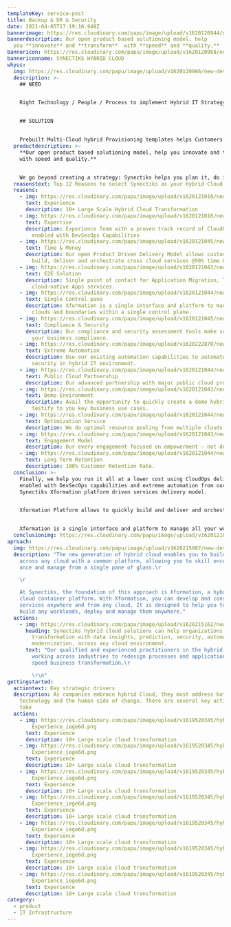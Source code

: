```yaml
---
templateKey: service-post
title: Backup & DR & Security
date: 2021-04-05T17:19:16.948Z
bannerimage: https://res.cloudinary.com/papu/image/upload/v1620120944/new-design/hybrid-cloud/banner-img_zhctqv.jpg
bannerdescription: Our open product based solutioning model, help
  you **innovate** and **transform**  with **speed** and **quality.**
bannericon: https://res.cloudinary.com/papu/image/upload/v1620120968/new-design/hybrid-cloud/banner-icon-img_zau5bm.png
bannericonname: SYNECTIKS HYBRID CLOUD
whyus:
  img: https://res.cloudinary.com/papu/image/upload/v1620120986/new-design/hybrid-cloud/hybrid-cloud-image_grzavr.jpg
  description: >-
    ## NEED


    Right Technology / People / Process to implement Hybrid IT Strategy that scale across Clouds and offers maximum Security. Innovation Speed at Optimal economics.


    ## SOLUTION


    Prebuilt Multi-Cloud hybrid Provisioning templates helps Customers to quickly Build. Deliver and Orchestrate cross Cloud Services @50% Time & Cost. Existing Automation capabilities to Automate Infrastructure, Operations, Security in Hybrid IT environment
  productdescription: >-
    **Our open product based solutioning model, help you innovate and transform
    with speed and quality.**


    We go beyond creating a strategy: Synectiks helps you plan it, do it, run it and manage it. Synectiks Xformation Platform allows to quickly build and deliver and orchestrate hybrid cloud services, at-scale, repeatable offerings and solutions that help to drive your Hybrid Cloud journey @50% time & cost. Xformation is a single interface and platform to manage all your workloads distributed across multiple clouds and boundaries within a single control plane. Finally, we help you run it all at a lower cost using CloudOps delivery enabled with DevSecOps capabilities and extreme automation.
  reasonstext: Top 12 Reasons to select Synectiks as your Hybrid Cloud Partner
  reasons:
    - img: https://res.cloudinary.com/papu/image/upload/v1620121016/new-design/hybrid-cloud/experience_xgb6fu.jpg
      text: Experience
      description: 10+ Large Scale Hybrid Cloud Transformation
    - img: https://res.cloudinary.com/papu/image/upload/v1620121016/new-design/hybrid-cloud/expertise_rrxipa.jpg
      text: Expertise
      description: Experience Team with a proven track record of CloudOps delivery
        enabled with DevSecOps Capabilities
    - img: https://res.cloudinary.com/papu/image/upload/v1620121045/new-design/hybrid-cloud/time-money_vfsbzw.jpg
      text: Time & Money
      description: Our open Product Driven Delivery Model allows customers to quickly
        build, deliver and orchestrate cross cloud services @50% time & cost.
    - img: https://res.cloudinary.com/papu/image/upload/v1620121043/new-design/hybrid-cloud/e2e-solution_pl64jw.jpg
      text: E2E Solution
      description: Single point of contact for Application Migration, Transformation and Integration to 
        cloud-native Apps services.
    - img: https://res.cloudinary.com/papu/image/upload/v1620121044/new-design/hybrid-cloud/single-control-pane_znkvet.jpg
      text: Single Control pane
      description: Xformation is a single interface and platform to manage all your workloads distributed across multiple 
        clouds and boundaries within a single control plane. 
    - img: https://res.cloudinary.com/papu/image/upload/v1620121045/new-design/hybrid-cloud/compliance-security_ysw8nm.jpg
      text: Compliance & Security
      description: Our compliance and security assessment tools make sure your hybrid cloud journey meets 
        your business compliance. 
    - img: https://res.cloudinary.com/papu/image/upload/v1620222870/new-design/hybrid-cloud/extreme-automation_yk9gzn.jpg
      text: Extreme Automation
      description: Use our existing automation capabilities to automate infrastructure, operations,
        security in hybrid IT environment.   
    - img: https://res.cloudinary.com/papu/image/upload/v1620121044/new-design/hybrid-cloud/public-cloud-partnership_qmst7o.jpg
      text: Public Cloud Partnership
      description: Our advanced partnership with major public cloud providers help you to get support at every stage.
    - img: https://res.cloudinary.com/papu/image/upload/v1620121043/new-design/hybrid-cloud/demo-environment_jx5des.jpg
      text: Demo Environment
      description: Avail the opportunity to quickly create a demo hybrid cloud setup in our existing hybrid IT environment and 
        testify to you key business use cases.   
    - img: https://res.cloudinary.com/papu/image/upload/v1620121044/new-design/hybrid-cloud/optimization-service_qyylkr.jpg
      text: Optimization Service
      description: We do optimal resource pooling from multiple clouds.  
    - img: https://res.cloudinary.com/papu/image/upload/v1620121043/new-design/hybrid-cloud/engagement-model_wfxnsk.jpg
      text: Engagement Model
      description: Our every engagement focused on empowerment – not dependency
    - img: https://res.cloudinary.com/papu/image/upload/v1620121044/new-design/hybrid-cloud/long-term-retention_nm2mea.jpg
      text: Long Term Retention
      description: 100% Customer Retention Rate.
  conclusion: >-
    Finally, we help you run it all at a lower cost using CloudOps delivery
    enabled with DevSecOps capabilities and extreme automation from our
    Synectiks Xformation platform driven services delivery model.


    Xformation Platform allows to quickly build and deliver and orchestrate cross cloud services, at-scale, repeatable offerings and solutions that help to **drive** your Hybrid Cloud journey @50% time & cost.


    Xformation is a single interface and platform to manage all your workloads distributed across multiple clouds and boundaries within a single control plane.
  conclusionimg: https://res.cloudinary.com/papu/image/upload/v1620121053/new-design/hybrid-cloud/xformation-img_bop4h8.jpg
aproach:
  img: https://res.cloudinary.com/papu/image/upload/v1620215087/new-design/hybrid-cloud/our-approach-img_vqrjlg.jpg
  description: "The new generation of hybrid cloud enables you to build and manage
    across any cloud with a common platform, allowing you to skill once, build
    once and manage from a single pane of glass.\r

    \r

    At Synectiks, the foundation of this approach is Xformation, a hybrid
    cloud container platform. With Xformation, you can develop and consume cloud
    services anywhere and from any cloud. It is designed to help you to quickly
    build any workloads, deploy and manage them anywhere."
  actions:
    - img: https://res.cloudinary.com/papu/image/upload/v1620215162/new-design/hybrid-cloud/services-banner_i6cxdp.jpg
      heading: Synectiks hybrid cloud solutions can help organizations advance digital
        transformation with data insights, prediction, security, automation, and
        modernization, across any cloud environment.
      text: "Our qualified and experienced practitioners in the hybrid approach,
        working across industries to redesign processes and applications to
        speed business transformation.\r

        \r\n"
gettingstarted:
  actiontext: Key strategic drivers
  description: As companies embrace hybrid Cloud, they must address both
    technology and the human side of change. There are several key actions to
    take
  actions:
    - img: https://res.cloudinary.com/papu/image/upload/v1619520345/hybrid-cloud/
        Experience_iege6d.png
      text: Experience
      description: 10+ Large scale cloud transformation
    - img: https://res.cloudinary.com/papu/image/upload/v1619520345/hybrid-cloud/
        Experience_iege6d.png
      text: Experience
      description: 10+ Large scale cloud transformation
    - img: https://res.cloudinary.com/papu/image/upload/v1619520345/hybrid-cloud/
        Experience_iege6d.png
      text: Experience
      description: 10+ Large scale cloud transformation
    - img: https://res.cloudinary.com/papu/image/upload/v1619520345/hybrid-cloud/
        Experience_iege6d.png
      text: Experience
      description: 10+ Large scale cloud transformation
    - img: https://res.cloudinary.com/papu/image/upload/v1619520345/hybrid-cloud/
        Experience_iege6d.png
      text: Experience
      description: 10+ Large scale cloud transformation
    - img: https://res.cloudinary.com/papu/image/upload/v1619520345/hybrid-cloud/
        Experience_iege6d.png
      text: Experience
      description: 10+ Large scale cloud transformation
    - img: https://res.cloudinary.com/papu/image/upload/v1619520345/hybrid-cloud/
        Experience_iege6d.png
      text: Experience
      description: 10+ Large scale cloud transformation
category:
  - product
  - IT Infrastructure
---
```

